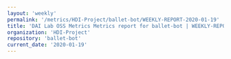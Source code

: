 ```yaml
---
layout: 'weekly'
permalink: '/metrics/HDI-Project/ballet-bot/WEEKLY-REPORT-2020-01-19'
title: 'DAI Lab OSS Metrics Metrics report for ballet-bot | WEEKLY-REPORT-2020-01-19'
organization: 'HDI-Project'
repository: 'ballet-bot'
current_date: '2020-01-19'
---
```

